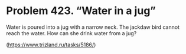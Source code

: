 # Problem 423. “Water in a jug”

Water is poured into a jug with a narrow neck. The jackdaw bird cannot reach the water. How can she drink water from a jug?

(https://www.trizland.ru/tasks/5186/)